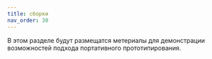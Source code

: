 ```yaml
---
title: сборки
nav_order: 30
---
```


В этом разделе будут размещатся метериалы для демонстрации возможностей подхода портативного прототипирования.


